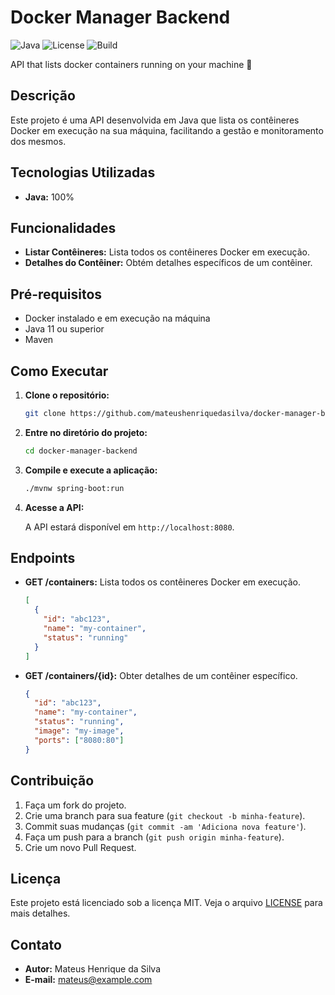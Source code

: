 # Docker Manager Backend

![Java](https://img.shields.io/badge/Java-100%25-blue)
![License](https://img.shields.io/badge/license-MIT-green)
![Build](https://img.shields.io/github/actions/workflow/status/mateushenriquedasilva/docker-manager-backend/build.yml)

API that lists docker containers running on your machine 🐋

## Descrição

Este projeto é uma API desenvolvida em Java que lista os contêineres Docker em execução na sua máquina, facilitando a gestão e monitoramento dos mesmos.

## Tecnologias Utilizadas

- **Java:** 100%

## Funcionalidades

- **Listar Contêineres:** Lista todos os contêineres Docker em execução.
- **Detalhes do Contêiner:** Obtém detalhes específicos de um contêiner.

## Pré-requisitos

- Docker instalado e em execução na máquina
- Java 11 ou superior
- Maven

## Como Executar

1. **Clone o repositório:**

    ```sh
    git clone https://github.com/mateushenriquedasilva/docker-manager-backend.git
    ```

2. **Entre no diretório do projeto:**

    ```sh
    cd docker-manager-backend
    ```

3. **Compile e execute a aplicação:**

    ```sh
    ./mvnw spring-boot:run
    ```

4. **Acesse a API:**

    A API estará disponível em `http://localhost:8080`.

## Endpoints

- **GET /containers:** Lista todos os contêineres Docker em execução.

    ```json
    [
      {
        "id": "abc123",
        "name": "my-container",
        "status": "running"
      }
    ]
    ```

- **GET /containers/{id}:** Obter detalhes de um contêiner específico.

    ```json
    {
      "id": "abc123",
      "name": "my-container",
      "status": "running",
      "image": "my-image",
      "ports": ["8080:80"]
    }
    ```

## Contribuição

1. Faça um fork do projeto.
2. Crie uma branch para sua feature (`git checkout -b minha-feature`).
3. Commit suas mudanças (`git commit -am 'Adiciona nova feature'`).
4. Faça um push para a branch (`git push origin minha-feature`).
5. Crie um novo Pull Request.

## Licença

Este projeto está licenciado sob a licença MIT. Veja o arquivo [LICENSE](LICENSE) para mais detalhes.

## Contato

- **Autor:** Mateus Henrique da Silva
- **E-mail:** [mateus@example.com](mailto:mateus@example.com)